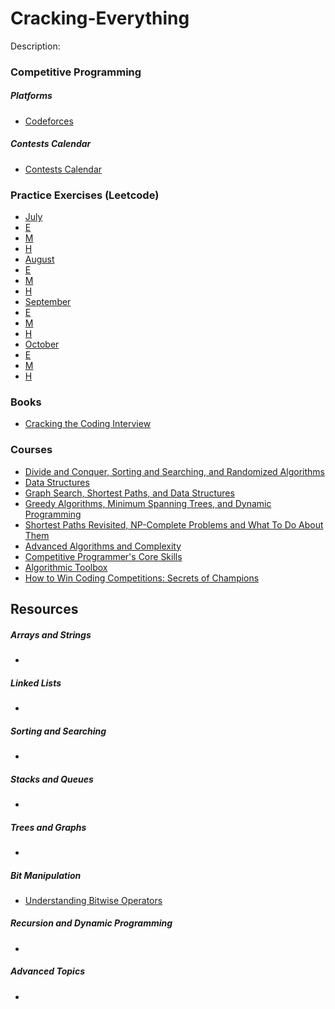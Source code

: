 # Cracking-Everything
Description: 

### Competitive Programming
   ##### Platforms
   - [Codeforces](http://codeforces.com/contests)

   ##### Contests Calendar
   - [Contests Calendar](https://www.hackerrank.com/calendar)

### Practice Exercises (Leetcode)
  - [July]()
   -  [E]()
   -  [M]()
   -  [H]()
  - [August]()
   -  [E]()
   -  [M]()
   -  [H]()
  - [September]()
   -  [E]()
   -  [M]()
   -  [H]()
  - [October]()
   -  [E]()
   -  [M]()
   -  [H]()

### Books
  - [Cracking the Coding Interview](http://ahmed-badawy.com/blog/wp-content/uploads/2018/10/Cracking-the-Coding-Interview-6th-Edition-189-Programming-Questions-and-Solutions.pdf)
  
### Courses
  - [Divide and Conquer, Sorting and Searching, and Randomized Algorithms](https://www.coursera.org/learn/algorithms-divide-conquer)
  - [Data Structures](https://www.coursera.org/learn/data-structures)
  - [Graph Search, Shortest Paths, and Data Structures](https://www.coursera.org/learn/algorithms-graphs-data-structures)
  - [Greedy Algorithms, Minimum Spanning Trees, and Dynamic Programming](https://www.coursera.org/learn/algorithms-greedy)
  - [Shortest Paths Revisited, NP-Complete Problems and What To Do About Them](https://www.coursera.org/learn/algorithms-npcomplete)
  - [Advanced Algorithms and Complexity](https://www.coursera.org/learn/advanced-algorithms-and-complexity)
  - [Competitive Programmer's Core Skills](https://www.coursera.org/learn/competitive-programming-core-skills)
  - [Algorithmic Toolbox](https://www.coursera.org/learn/algorithmic-toolbox)
  - [How to Win Coding Competitions: Secrets of Champions](https://www.edx.org/course/how-to-win-coding-competitions-secrets-of-champions-4)
  
  
## Resources

  ##### Arrays and Strings
   -
  ##### Linked Lists
   -
  ##### Sorting and Searching
   -
  ##### Stacks and Queues
   -
  ##### Trees and Graphs
   -
  ##### Bit Manipulation
   - [Understanding Bitwise Operators](https://code.tutsplus.com/articles/understanding-bitwise-operators--active-11301)  
  
  ##### Recursion and Dynamic Programming
   -
  ##### Advanced Topics
   -
   


